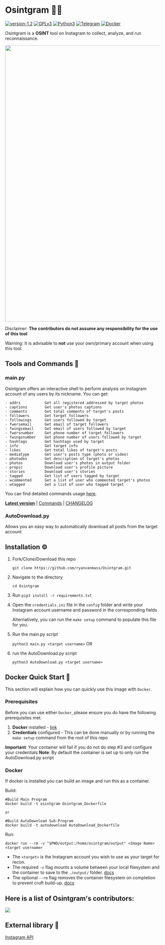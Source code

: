 # Osintgram 🔎📸

[![version-1.2](https://img.shields.io/badge/version-1.2-green)](https://github.com/Datalux/Osintgram/releases/tag/1.2)
[![GPLv3](https://img.shields.io/badge/license-GPLv3-blue)](https://img.shields.io/badge/license-GPLv3-blue)
[![Python3](https://img.shields.io/badge/language-Python3-red)](https://img.shields.io/badge/language-Python3-red)
[![Telegram](https://img.shields.io/badge/Telegram-Channel-blue.svg)](https://t.me/osintgram)
[![Docker](https://img.shields.io/badge/Docker-Supported-blue)](https://img.shields.io/badge/Docker-Supported-blue)

Osintgram is a **OSINT** tool on Instagram to collect, analyze, and run reconnaissance.

<p align="center">
<img align="center" src=".img/carbon.svg" width="900">
</p>

Disclaimer: **The contributors do not assume any responsibility for the use of this tool**

Warning: It is advisable to **not** use your own/primary account when using this tool.

## Tools and Commands 🧰
### main.py

Osintgram offers an interactive shell to perform analysis on Instagram account of any users by its nickname. You can get:

```text
- addrs           Get all registered addressed by target photos
- captions        Get user's photos captions
- comments        Get total comments of target's posts
- followers       Get target followers
- followings      Get users followed by target
- fwersemail      Get email of target followers
- fwingsemail     Get email of users followed by target
- fwersnumber     Get phone number of target followers
- fwingsnumber    Get phone number of users followed by target
- hashtags        Get hashtags used by target
- info            Get target info
- likes           Get total likes of target's posts
- mediatype       Get user's posts type (photo or video)
- photodes        Get description of target's photos
- photos          Download user's photos in output folder
- propic          Download user's profile picture
- stories         Download user's stories  
- tagged          Get list of users tagged by target
- wcommented      Get a list of user who commented target's photos
- wtagged         Get a list of user who tagged target
```

You can find detailed commands usage [here](doc/COMMANDS.md).

[**Latest version**](https://github.com/Datalux/Osintgram/releases/tag/1.2) |
[Commands](doc/COMMANDS.md) |
[CHANGELOG](doc/CHANGELOG.md)

### AutoDownload.py
Allows you an easy way to automatically download all posts from the target  account

## Installation ⚙️

1. Fork/Clone/Download this repo

    `git clone https://github.com/ryanvanmass/Osintgram.git`

2. Navigate to the directory

    `cd Osintgram`

3. Run `pip3 install -r requirements.txt`

4. Open the `credentials.ini` file in the `config` folder and write your Instagram account username and password in the corresponding fields
    
    Alternatively, you can run the `make setup` command to populate this file for you.

5. Run the main.py script

    `python3 main.py <target username>`
OR
5. run the AutoDownload.py script
    
    `python3 AutoDownload.py <target username>`

## Docker Quick Start 🐳

This section will explain how you can quickly use this image with `Docker`.

### Prerequisites

Before you can use either `Docker`, please ensure you do have the following prerequisites met.

1. **Docker** installed - [link](https://docs.docker.com/get-docker/)
2. **Credentials** configured - This can be done manually or by running the `make setup` command from the root of this repo

**Important**: Your container will fail if you do not do step #3 and configure your credentials
**Note**: By default the container is set up to only run the AutoDownload.py script

### Docker

If docker is installed you can build an image and run this as a container.

Build:

```
#Build Main Program
docker build -t osintgram Osintgram_Dockerfile

or 

#Build AutoDownload Sub-Program
docker build -t autodownload AutoDownload_Dockerfile
```

Run:

```
docker run --rm -v "$PWD/output:/home/osintgram/output" <Image Name> <target username>
```

- The `<target>` is the Instagram account you wish to use as your target for recon.
- The required `-v` flag mounts a volume between your local filesystem and the container to save to the `./output/` folder. [docs](https://docs.docker.com/engine/reference/commandline/run/#mount-volume--v---read-only)
- The optional `--rm` flag removes the container filesystem on completion to prevent cruft build-up. [docs](https://docs.docker.com/engine/reference/run/#clean-up---rm)

## Here is a list of Osintgram's contributors:

<a href="https://github.com/Datalux/Osintgram/graphs/contributors">
  <img src="https://contributors-img.web.app/image?repo=Datalux/Osintgram" />
</a>

## External library 🔗

[Instagram API](https://github.com/ping/instagram_private_api)
